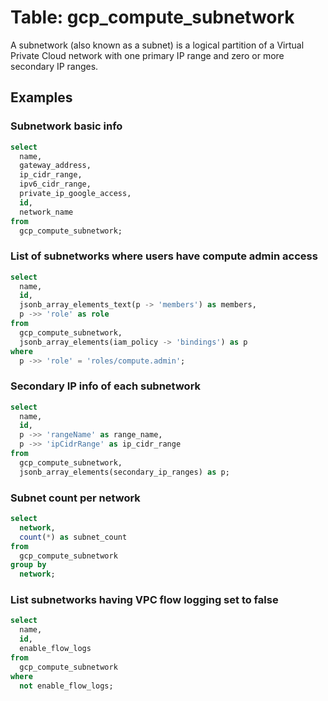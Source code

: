 # Table: gcp_compute_subnetwork

A subnetwork (also known as a subnet) is a logical partition of a Virtual Private Cloud network with one primary IP range and zero or more secondary IP ranges.

## Examples

### Subnetwork basic info

```sql
select
  name,
  gateway_address,
  ip_cidr_range,
  ipv6_cidr_range,
  private_ip_google_access,
  id,
  network_name
from
  gcp_compute_subnetwork;
```

### List of subnetworks where users have compute admin access

```sql
select
  name,
  id,
  jsonb_array_elements_text(p -> 'members') as members,
  p ->> 'role' as role
from
  gcp_compute_subnetwork,
  jsonb_array_elements(iam_policy -> 'bindings') as p
where
  p ->> 'role' = 'roles/compute.admin';
```

### Secondary IP info of each subnetwork

```sql
select
  name,
  id,
  p ->> 'rangeName' as range_name,
  p ->> 'ipCidrRange' as ip_cidr_range
from
  gcp_compute_subnetwork,
  jsonb_array_elements(secondary_ip_ranges) as p;
```

### Subnet count per network

```sql
select
  network,
  count(*) as subnet_count
from
  gcp_compute_subnetwork
group by
  network;
```

### List subnetworks having VPC flow logging set to false

```sql
select
  name,
  id,
  enable_flow_logs
from
  gcp_compute_subnetwork
where
  not enable_flow_logs;
```
